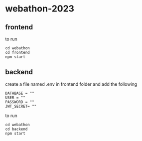# webathon-2023

## frontend
to run
```
cd webathon
cd frontend
npm start
```

## backend

create a file named .env in frontend folder and add the following 

```
DATABASE = ""
USER = ""
PASSWORD = ""
JWT_SECRET= ""
```

to run
```
cd webathon
cd backend
npm start
```
